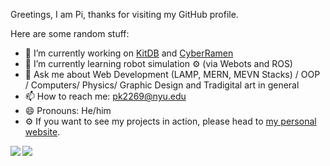 Greetings, I am Pi, thanks for visiting my GitHub profile.

Here are some random stuff:

- 🔭 I’m currently working on [KitDB](https://kitdb.app/) and [CyberRamen](http://cyberramen.com/)
- 🌱 I’m currently learning robot simulation ⚙️ (via Webots and ROS)
- 💬 Ask me about Web Development (LAMP, MERN, MEVN Stacks) / OOP / Computers/ Physics/ Graphic Design and Tradigital art in general
- 📫 How to reach me: pk2269@nyu.edu
- 😄 Pronouns: He/him
- ⚙️ If you want to see my projects in action, please head to [my personal website](https://paingthet.com/).

<img align="left" src="https://github-readme-stats.vercel.app/api?username=Pi-31415&layout=compact&count_private=true&show_icons=true&hide_border=true"/>
<img align="left" src="https://github-readme-stats.vercel.app/api/top-langs/?username=Pi-31415&layout=compact&hide_border=true&card_width=250&langs_count=6"/>
